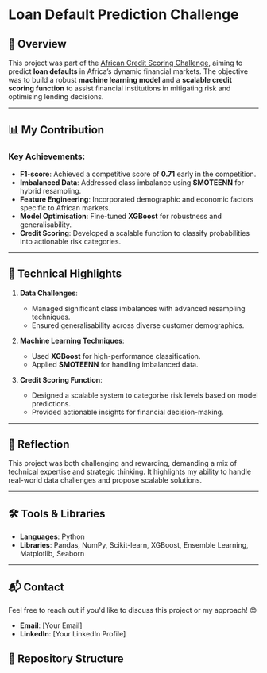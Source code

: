 # Loan Default Prediction Challenge

## 🌟 Overview
This project was part of the [African Credit Scoring Challenge](https://zindi.africa/competitions/african-credit-scoring-challenge), aiming to predict **loan defaults** in Africa’s dynamic financial markets. The objective was to build a robust **machine learning model** and a **scalable credit scoring function** to assist financial institutions in mitigating risk and optimising lending decisions.

---

## 📊 My Contribution
### Key Achievements:
- **F1-score**: Achieved a competitive score of **0.71** early in the competition.
- **Imbalanced Data**: Addressed class imbalance using **SMOTEENN** for hybrid resampling.
- **Feature Engineering**: Incorporated demographic and economic factors specific to African markets.
- **Model Optimisation**: Fine-tuned **XGBoost** for robustness and generalisability.
- **Credit Scoring**: Developed a scalable function to classify probabilities into actionable risk categories.

---

## 🔑 Technical Highlights
1. **Data Challenges**:
   - Managed significant class imbalances with advanced resampling techniques.
   - Ensured generalisability across diverse customer demographics.

2. **Machine Learning Techniques**:
   - Used **XGBoost** for high-performance classification.
   - Applied **SMOTEENN** for handling imbalanced data.

3. **Credit Scoring Function**:
   - Designed a scalable system to categorise risk levels based on model predictions.
   - Provided actionable insights for financial decision-making.

---

## 🚀 Reflection
This project was both challenging and rewarding, demanding a mix of technical expertise and strategic thinking. It highlights my ability to handle real-world data challenges and propose scalable solutions.

---

## 🛠️ Tools & Libraries
- **Languages**: Python
- **Libraries**: Pandas, NumPy, Scikit-learn, XGBoost, Ensemble Learning, Matplotlib, Seaborn

---

## 📬 Contact
Feel free to reach out if you'd like to discuss this project or my approach! 😊  
- **Email**: [Your Email]
- **LinkedIn**: [Your LinkedIn Profile]


## 📂 Repository Structure
